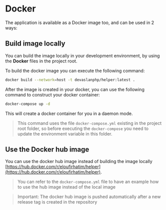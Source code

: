 # Docker

The application is available as a Docker image too, and can be used in 2 ways:

## Build image locally

You can build the image locally in your development environment, by using the **Docker** files in the project root.

To build the docker image you can execute the following command:

```bash
docker build --network=host -t devaslanphp/helper:latest .
```

After the image is created in your docker, you can use the following command to construct your docker container:

```bash
docker-compose up -d
```

This will create a docker container for you in a daemon mode.

> This command uses the file `docker-compose.yml` existing in the project root folder, so before executing the `docker-compose` you need to update the environment variable in this folder.

## Use the Docker hub image

You can use the docker hub image instead of building the image locally [https://hub.docker.com/r/eloufirhatim/helper](https://hub.docker.com/r/eloufirhatim/helper).

> You can refer to the `docker-compose.yml` file to have an example how to use the hub image instead of the local image

> Important: The docker hub image is pushed automatically after a new release tag is created in the repository
